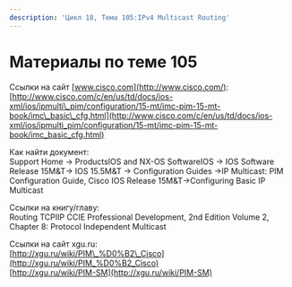 ```yaml
---
description: 'Цикл 18, Тема 105:IPv4 Multicast Routing'
---
```


# Материалы по теме 105

Ссылки на сайт [www.cisco.com](http://www.cisco.com/):  
[http://www.cisco.com/c/en/us/td/docs/ios-xml/ios/ipmulti\_pim/configuration/15-mt/imc-pim-15-mt-book/imc\_basic\_cfg.html](http://www.cisco.com/c/en/us/td/docs/ios-xml/ios/ipmulti_pim/configuration/15-mt/imc-pim-15-mt-book/imc_basic_cfg.html)

Как найти документ:  
Support Home → ProductsIOS and NX-OS SoftwareIOS → IOS Software Release 15M&T→ IOS 15.5M&T → Configuration Guides →IP Multicast: PIM Configuration Guide, Cisco IOS Release 15M&T→Configuring Basic IP Multicast

Ссылки на книгу/главу:  
Routing TCPIIP CCIE Professional Development, 2nd Edition Volume 2, Chapter 8: Protocol Independent Multicast

Ссылки на сайт xgu.ru:  
[http://xgu.ru/wiki/PIM\_%D0%B2\_Cisco](http://xgu.ru/wiki/PIM_%D0%B2_Cisco)  
[http://xgu.ru/wiki/PIM-SM](http://xgu.ru/wiki/PIM-SM)

